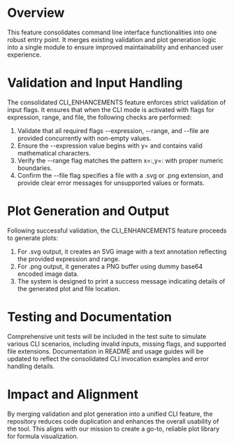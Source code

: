 # Overview
This feature consolidates command line interface functionalities into one robust entry point. It merges existing validation and plot generation logic into a single module to ensure improved maintainability and enhanced user experience.

# Validation and Input Handling
The consolidated CLI_ENHANCEMENTS feature enforces strict validation of input flags. It ensures that when the CLI mode is activated with flags for expression, range, and file, the following checks are performed:
1. Validate that all required flags --expression, --range, and --file are provided concurrently with non-empty values.
2. Ensure the --expression value begins with y= and contains valid mathematical characters.
3. Verify the --range flag matches the pattern x=<min>:<max>,y=<min>:<max> with proper numeric boundaries.
4. Confirm the --file flag specifies a file with a .svg or .png extension, and provide clear error messages for unsupported values or formats.

# Plot Generation and Output
Following successful validation, the CLI_ENHANCEMENTS feature proceeds to generate plots:
1. For .svg output, it creates an SVG image with a text annotation reflecting the provided expression and range.
2. For .png output, it generates a PNG buffer using dummy base64 encoded image data.
3. The system is designed to print a success message indicating details of the generated plot and file location.

# Testing and Documentation
Comprehensive unit tests will be included in the test suite to simulate various CLI scenarios, including invalid inputs, missing flags, and supported file extensions. Documentation in README and usage guides will be updated to reflect the consolidated CLI invocation examples and error handling details.

# Impact and Alignment
By merging validation and plot generation into a unified CLI feature, the repository reduces code duplication and enhances the overall usability of the tool. This aligns with our mission to create a go-to, reliable plot library for formula visualization.
